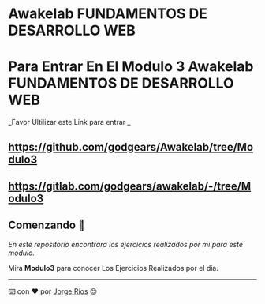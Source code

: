 # Awakelab FUNDAMENTOS DE DESARROLLO WEB 


# Para Entrar En El Modulo 3 Awakelab FUNDAMENTOS DE DESARROLLO WEB 

_Favor Ultilizar este Link para entrar _

##	https://github.com/godgears/Awakelab/tree/Modulo3
##	https://gitlab.com/godgears/awakelab/-/tree/Modulo3

## Comenzando 🚀

_En este repositorio encontrara los ejercicios realizados por mi para este modulo._

Mira **Modulo3** para conocer Los Ejercicios Realizados por el dia.


---
⌨️ con ❤️ por [Jorge Ríos](https://github.com/godgears) 😊
